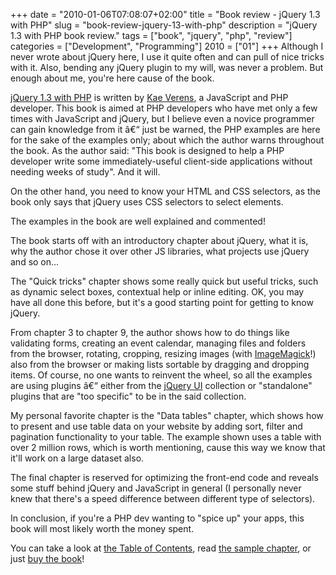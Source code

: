 +++
date = "2010-01-06T07:08:07+02:00"
title = "Book review - jQuery 1.3 with PHP"
slug = "book-review-jquery-13-with-php"
description = "jQuery 1.3 with PHP book review."
tags = ["book", "jquery", "php", "review"]
categories = ["Development", "Programming"]
2010 = ["01"]
+++
Although I never wrote about jQuery here, I use it quite often and can pull of nice tricks with it. Also, bending any jQuery plugin to my will, was never a problem. But enough about me, you're here cause of the book.

<a href="http://www.packtpub.com/jquery-1-3-with-php/mid/251109ge2cro?utm_source=robertbasic.com&amp;utm_medium=affiliate&amp;utm_content=blog&amp;utm_campaign=mdb_001614">jQuery 1.3 with PHP</a> is written by <a href="http://verens.com/">Kae Verens</a>, a JavaScript and PHP developer. This book is aimed at PHP developers who have met only a few times with JavaScript and jQuery, but I believe even a novice programmer can gain knowledge from it â€“ just be warned, the PHP examples are here for the sake of the examples only; about which the author warns throughout the book. As the author said: "This book is designed to help a PHP developer write some immediately-useful client-side applications without needing weeks of study". And it will. 

On the other hand, you need to know your HTML and CSS selectors, as the book only says that jQuery uses CSS selectors to select elements.

The examples in the book are well explained and commented!

The book starts off with an introductory chapter about jQuery, what it is, why the author chose it over other JS libraries, what projects use jQuery and so on...

The "Quick tricks" chapter shows some really quick but useful tricks, such as dynamic select boxes, contextual help or inline editing. OK, you may have all done this before, but it's a good starting point for getting to know jQuery.

From chapter 3 to chapter 9, the author shows how to do things like validating forms, creating an event calendar, managing files and folders from the browser, rotating, cropping, resizing images (with <a href="http://www.imagemagick.org/" title="ImageMagick" rel="homepage">ImageMagick</a>!) also from the browser or making lists sortable by dragging and dropping items. Of course, no one wants to reinvent the wheel, so all the examples are using plugins â€“ either from the <a href="http://jqueryui.com/">jQuery UI</a> collection or "standalone" plugins that are "too specific" to be in the said collection.

My personal favorite chapter is the "Data tables" chapter, which shows how to present and use table data on your website by adding sort, filter and pagination functionality to your table. The example shown uses a table with over 2 million rows, which is worth mentioning, cause this way we know that it'll work on a large dataset also.

The final chapter is reserved for optimizing the front-end code and reveals some stuff behind jQuery and JavaScript in general (I personally never knew that there's a speed difference between different type of selectors).

In conclusion, if you're a PHP dev wanting to "spice up" your apps, this book will most likely worth the money spent.

You can take a look at <a href="http://www.packtpub.com/view_popup/page/jquery-1-3-with-php-table-of-contents">the Table of Contents</a>, read <a href="http://www.packtpub.com/files/6989-php-and-jquery-sample-chapter-9-data-tables.pdf">the sample chapter</a>, or just <a href="http://www.packtpub.com/jquery-1-3-with-php/mid/251109ge2cro?utm_source=robertbasic.com&amp;utm_medium=affiliate&amp;utm_content=blog&amp;utm_campaign=mdb_001614">buy the book</a>!
